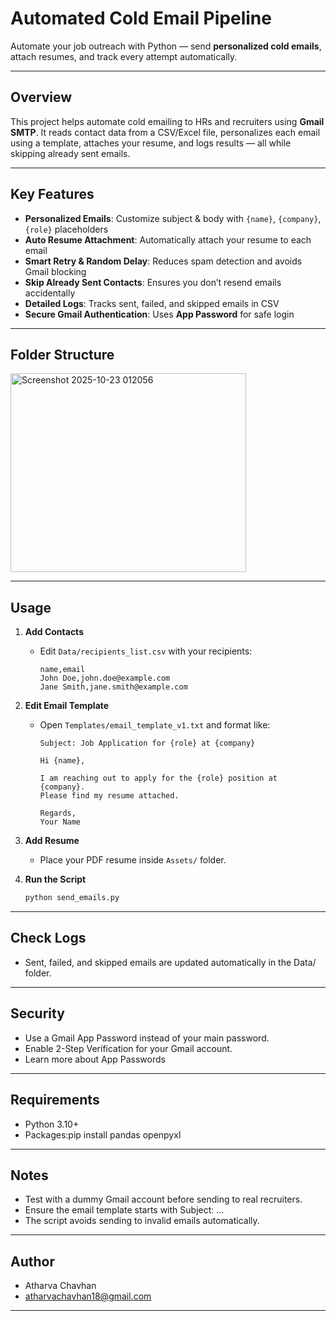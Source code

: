 #  Automated Cold Email Pipeline

Automate your job outreach with Python — send **personalized cold emails**, attach resumes, and track every attempt automatically.

---

##  Overview

This project helps automate cold emailing to HRs and recruiters using **Gmail SMTP**. It reads contact data from a CSV/Excel file, personalizes each email using a template, attaches your resume, and logs results — all while skipping already sent emails.

---

##  Key Features

-  **Personalized Emails**: Customize subject & body with `{name}`, `{company}`, `{role}` placeholders  
-  **Auto Resume Attachment**: Automatically attach your resume to each email  
-  **Smart Retry & Random Delay**: Reduces spam detection and avoids Gmail blocking  
-  **Skip Already Sent Contacts**: Ensures you don’t resend emails accidentally  
-  **Detailed Logs**: Tracks sent, failed, and skipped emails in CSV  
-  **Secure Gmail Authentication**: Uses **App Password** for safe login  

---

##  Folder Structure

<img width="377" height="318" alt="Screenshot 2025-10-23 012056" src="https://github.com/user-attachments/assets/6bee85e1-8056-4b55-afdb-08c1a0e4497c" />

---

##  Usage

1. **Add Contacts**  
   - Edit `Data/recipients_list.csv` with your recipients:  
     ```csv
     name,email
     John Doe,john.doe@example.com
     Jane Smith,jane.smith@example.com
     ```

2. **Edit Email Template**  
   - Open `Templates/email_template_v1.txt` and format like:  
     ```
     Subject: Job Application for {role} at {company}

     Hi {name},

     I am reaching out to apply for the {role} position at {company}. 
     Please find my resume attached.

     Regards,
     Your Name
     ```

3. **Add Resume**  
   - Place your PDF resume inside `Assets/` folder.

4. **Run the Script**  
   ```bash
   python send_emails.py

-----------

## Check Logs

- Sent, failed, and skipped emails are updated automatically in the Data/ folder.

----------

## Security

- Use a Gmail App Password instead of your main password.
- Enable 2-Step Verification for your Gmail account.
- Learn more about App Passwords

----------------

## Requirements

- Python 3.10+
- Packages:pip install pandas openpyxl

----------------

## Notes

- Test with a dummy Gmail account before sending to real recruiters.
- Ensure the email template starts with Subject: ...
- The script avoids sending to invalid emails automatically.

------------

## Author

- Atharva Chavhan
- atharvachavhan18@gmail.com

--------------------
